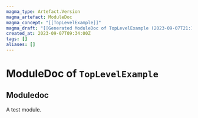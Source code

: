 ```yaml
---
magma_type: Artefact.Version
magma_artefact: ModuleDoc
magma_concept: "[[TopLevelExample]]"
magma_draft: "[[Generated ModuleDoc of TopLevelExample (2023-09-07T21:17:00)]]"
created_at: 2023-09-07T09:34:00Z
tags: []
aliases: []
---
```

# ModuleDoc of `TopLevelExample`

## Moduledoc

A test module.
